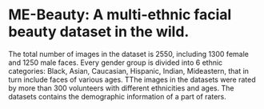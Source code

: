 # ME-Beauty: A multi-ethnic facial beauty dataset in the wild.

The total number of images in the dataset is 2550, including  1300 female and 1250 male faces. 
Every gender group is divided into 6 ethnic categories: Black, Asian, Caucasian, Hispanic, Indian, 
Mideastern, that in turn include faces of various ages. TThe images in the datasets were rated by more than 300 volunteers with different ethnicities and ages. 
The datasets contains  the demographic information of a part of raters.
